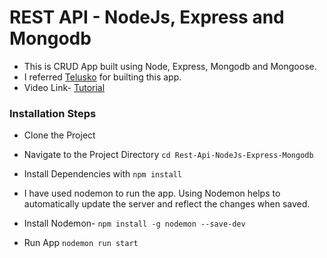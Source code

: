 # REST API - NodeJs, Express and Mongodb
- This is CRUD App built using Node, Express, Mongodb and Mongoose.
- I referred [Telusko](https://www.youtube.com/channel/UC59K-uG2A5ogwIrHw4bmlEg) for builting this app.
- Video Link- [Tutorial](https://www.youtube.com/watch?v=eYVGoXPq2RA)

### Installation Steps
- Clone the Project
- Navigate to the Project Directory `cd Rest-Api-NodeJs-Express-Mongodb`
- Install Dependencies with `npm install`
- I have used nodemon to run the app. Using Nodemon helps to automatically update the server and reflect the changes when saved.
- Install Nodemon- `npm install -g nodemon --save-dev`

- Run App `nodemon run start`






